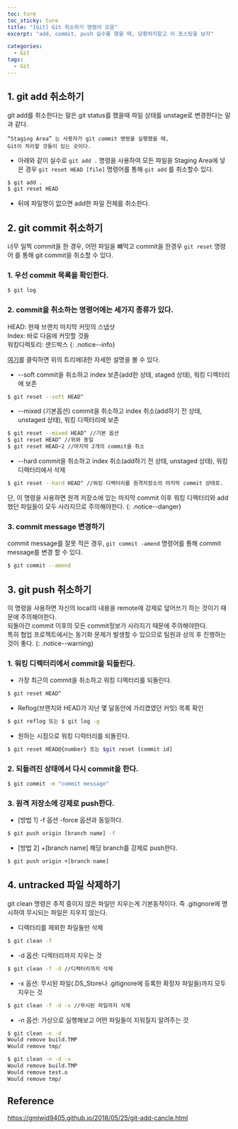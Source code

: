 ```yaml
---
toc: ture
toc_sticky: ture
title: "[Git] Git 취소하기 명령어 모음"
excerpt: "add, commit, push 실수를 했을 때, 당황하지말고 이 포스팅을 보자"

categories:
  - Git
tags:
  - Git
---
```

## 1. git add 취소하기
git add를 취소한다는 말은 git status를 했을때 파일 상태를 unstage로 변경한다는 말과 같다.

```
“Staging Area” 는 사용자가 git commit 명령을 실행했을 때,
Git이 처리할 것들이 있는 곳이다.
```
* 아래와 같이 실수로 `git add .` 명령을 사용하여 모든 파일을 Staging Area에 넣은 경우 `git reset HEAD [file]` 명령어를 통해 `git add` 를 취소할수 있다.

```bash
$ git add .
$ git reset HEAD
```

* 뒤에 파일명이 없으면 add한 파일 전체를 취소한다.

## 2. git commit 취소하기
너무 일찍 commit을 한 경우, 어떤 파일을 뺴먹고 commit을 한경우
`git reset` 명령어 를 통해 git commit을 취소할 수 있다.

### 1. 우선 commit 목록을 확인한다.

```bash
$ git log
```
### 2. commit을 취소하는 명령어에는 세가지 종류가 있다.

HEAD: 현재 브랜치 마지막 커밋의 스냅샷<br>
Index: 바로 다음에 커밋할 것들<br>
워킹디렉토리: 샌드박스
{: .notice--info}

[여기](https://git-scm.com/book/ko/v2/Git-%EB%8F%84%EA%B5%AC-Reset-%EB%AA%85%ED%99%95%ED%9E%88-%EC%95%8C%EA%B3%A0-%EA%B0%80%EA%B8%B0)를 클릭하면 위의 트리에대한 자세한 설명을 볼 수 있다. 

* --soft
commit을 취소하고 index 보존(add한 상태, staged 상태), 워킹 디렉터리에 보존 

```bash
$ git reset --soft HEAD^
```
* --mixed (기본옵션)
commit을 취소하고 index 취소(add하기 전 상태, unstaged 상태), 워킹 디렉터리에 보존 

```bash
$ git reset --mixed HEAD^ //기본 옵션
$ git reset HEAD^ //위와 동일
$ git reset HEAD~2 //마지막 2개의 commit을 취소
```
* --hard 
commit을 취소하고  index 취소(add하기 전 상태, unstaged 상태), 워킹 디렉터리에서 삭제 

```bash
$ git reset --hard HEAD^ //워킹 디렉터리를 원격저장소의 마지막 commit 상태로.
```
단, 이 명령을 사용하면 원격 저장소에 있는 마지막 commit 이후 워킹 디렉터리와 add했던 파일들이 모두 사라지므로 주의해야한다.
{: .notice--danger}

### 3. commit message 변경하기
commit message를 잘못 적은 경우, `git commit -amend` 명령어를 통해 commit message를 변경 할 수 있다.

```bash
$ git commit --amend
```

## 3. git push 취소하기

이 명령을 사용하면 자신의 local의 내용을 remote에 강제로 덮어쓰기 하는 것이기 때문에 주의해야한다.<br>
되돌아간 commit 이후의 모든 commit정보가 사라지기 때문에 주의해야한다.<br>
특히 협업 프로젝트에서는 동기화 문제가 발생할 수 있으므로 팀원과 상의 후 진행하는것이 좋다.
{: .notice--warning}

### 1. 워킹 디렉터리에서 commit을 되돌린다.
* 가장 최근의 commit을 취소하고 워킹 디렉터리를 되돌린다.

```bash
$ git reset HEAD^
```
* Reflog(브랜치와 HEAD가 지난 몇 달동안에 가리켰였던 커밋) 목록 확인

```bash
$ git reflog 또는 $ git log -g
```
* 원하는 시점으로 워킹 디럭터리를 되돌린다.

```bash
$ git reset HEAD@{number} 또는 $git reset [commit id]
```
### 2. 되돌려진 상태에서 다시 commit을 한다.

```bash
$ git commit -m "commit message"
```

### 3. 원격 저장소에 강제로 push한다. 
* [방법 1] -f 옵션
-force 옵션과 동일하다.

```bash
$ git push origin [branch name] -f
```
* [방법 2] +[branch name]
해당 branch를 강제로 push한다.

```bash
$ git push origin +[branch name]
```
## 4. untracked 파일 삭제하기
git clean 명령은 추적 중이지 않은 파일만 지우는게 기본동작이다. 즉 .gitignore에 명시하여 무시되는 파일은 지우지 않는다.

* 디렉터리를 제외한 파일들만 삭제

```bash
$ git clean -f
```

* -d 옵션: 디렉터리까지 지우는 것

```bash
$ git clean -f -d //디렉터리까지 삭제
```
* -x 옵션: 무시된 파일(.DS_Store나 .gitignore에 등록한 확장자 파일들)까지 모두 지우는 것

```bash
$ git clean -f -d -x //무시된 파일까지 삭제
```
* -n 옵션: 가상으로 실행해보고 어떤 파일들이 지워질지 알려주는 것

```bash
$ git clean -n -d
Would remove build.TMP
Would remove tmp/

$ git clean -n -d -x
Would remove build.TMP
Would remove test.o
Would remove tmp/
```

## Reference
https://gmlwjd9405.github.io/2018/05/25/git-add-cancle.html

